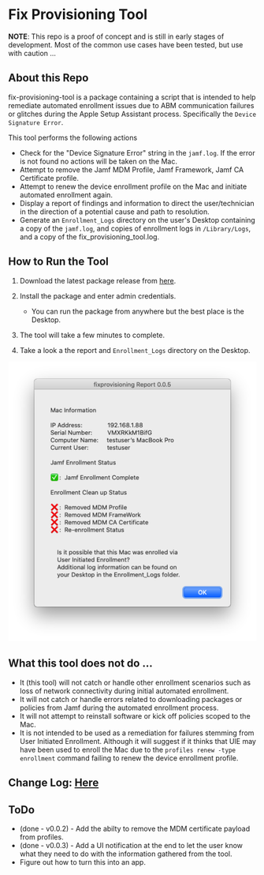# Fix Provisioning Tool

**NOTE**: This repo is a proof of concept and is still in early stages of development. Most of the common use cases have been tested, but use with caution ...


## About this Repo

fix-provisioning-tool is a package containing a script that is intended to help remediate automated enrollment issues due to ABM communication failures or glitches during the Apple Setup Assistant process. Specifically the `Device Signature Error`.

This tool performs the following actions

- Check for the "Device Signature Error" string in the `jamf.log`. If the error is not found no actions will be taken on the Mac.
- Attempt to remove the Jamf MDM Profile, Jamf Framework, Jamf CA Certificate profile.
- Attempt to renew the device enrollment profile on the Mac and initiate automated enrollment again.
- Display a report of findings and information to direct the user/technician in the direction of a potential cause and path to resolution.
- Generate an `Enrollment_Logs` directory on the user's Desktop containing a copy of the `jamf.log`, and copies of enrollment logs in `/Library/Logs`, and a copy of the fix\_provisioning\_tool.log.


## How to Run the Tool

1. Download the latest package release from [here]().
2. Install the package and enter admin credentials.

    - You can run the package from anywhere but the best place is the Desktop.

3. The tool will take a few minutes to complete.
4. Take a look a the report and `Enrollment_Logs` directory on the Desktop.

![Example UI when User Initiated Enrollment is detected](screenshots/ui-uie-example.png)


## What this tool does not do ...

- It (this tool) will not catch or handle other enrollment scenarios such as loss of network connectivity during initial automated enrollment.
- It will not catch or handle errors related to downloading packages or policies from Jamf during the automated enrollment process.
- It will not attempt to reinstall software or kick off policies scoped to the Mac.
- It is not intended to be used as a remediation for failures stemming from User Initiated Enrollment. Although it will suggest if it thinks that UIE may have been used to enroll the Mac due to the `profiles renew -type enrollment` command failing to renew the device enrollment profile.

## Change Log: [Here](https://github.com/icwfrepo/fix-provisioning-tool/blob/master/CHANGELOG.md)


## ToDo

- (done - v0.0.2) - Add the abilty to remove the MDM certificate payload from profiles.
- (done - v0.0.3) - Add a UI notification at the end to let the user know what they need to do with the information gathered from the tool.
- Figure out how to turn this into an app.
